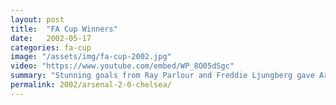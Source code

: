 ```yaml
---
layout: post
title:  "FA Cup Winners"
date:   2002-05-17
categories: fa-cup
image: "/assets/img/fa-cup-2002.jpg"
video: "https://www.youtube.com/embed/WP_8O05dSgc"
summary: "Stunning goals from Ray Parlour and Freddie Ljungberg gave Arsenal a 2-0 victory over Chelsea. That was Arsenal's 8th FA Cup victory."
permalink: 2002/arsenal-2-0-chelsea/
---
```

